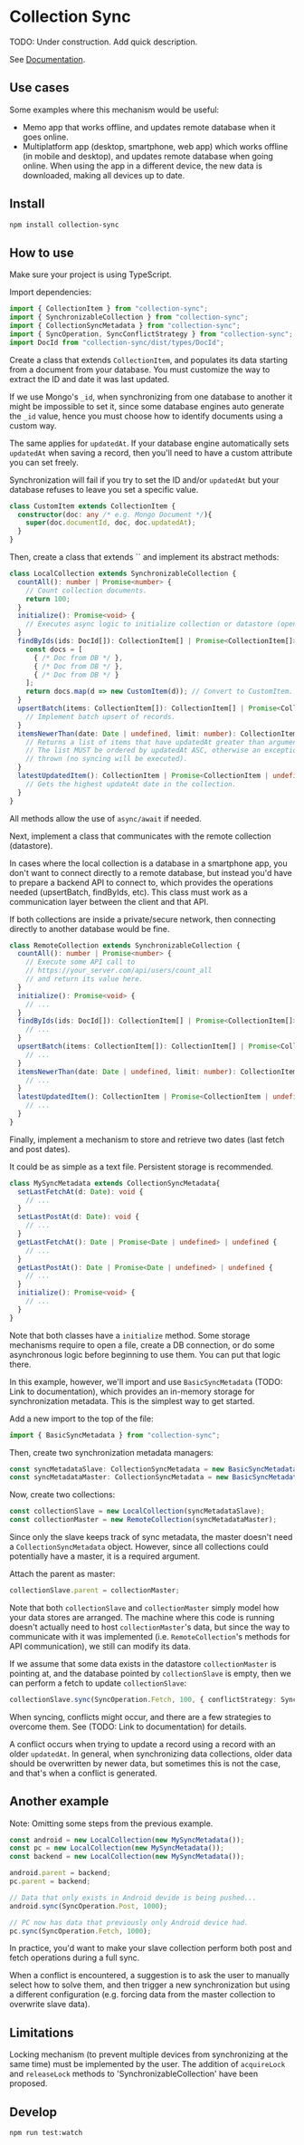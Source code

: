 # Collection Sync

TODO: Under construction. Add quick description.

See [Documentation](./docs/modules.md).

## Use cases

Some examples where this mechanism would be useful:

* Memo app that works offline, and updates remote database when it goes online.
* Multiplatform app (desktop, smartphone, web app) which works offline (in mobile and desktop), and updates remote database when going online. When using the app in a different device, the new data is downloaded, making all devices up to date.

## Install

```bash
npm install collection-sync
```

## How to use

Make sure your project is using TypeScript.

Import dependencies:

```ts
import { CollectionItem } from "collection-sync";
import { SynchronizableCollection } from "collection-sync";
import { CollectionSyncMetadata } from "collection-sync";
import { SyncOperation, SyncConflictStrategy } from "collection-sync";
import DocId from "collection-sync/dist/types/DocId";
```

Create a class that extends `CollectionItem`, and populates its data starting from a document from your database. You must customize the way to extract the ID and date it was last updated.

If we use Mongo's `_id`, when synchronizing from one database to another it might be impossible to set it, since some database engines auto generate the `_id` value, hence you must choose how to identify documents using a custom way.

The same applies for `updatedAt`. If your database engine automatically sets `updatedAt` when saving a record, then you'll need to have a custom attribute you can set freely.

Synchronization will fail if you try to set the ID and/or `updatedAt` but your database refuses to leave you set a specific value.

```ts
class CustomItem extends CollectionItem {
  constructor(doc: any /* e.g. Mongo Document */){
    super(doc.documentId, doc, doc.updatedAt);
  }
}
```

Then, create a class that extends `` and implement its abstract methods:

```ts
class LocalCollection extends SynchronizableCollection {
  countAll(): number | Promise<number> {
    // Count collection documents.
    return 100;
  }
  initialize(): Promise<void> {
    // Executes async logic to initialize collection or datastore (open file, create database connection, etc).
  }
  findByIds(ids: DocId[]): CollectionItem[] | Promise<CollectionItem[]> {
    const docs = [
      { /* Doc from DB */ },
      { /* Doc from DB */ },
      { /* Doc from DB */ }
    ];
    return docs.map(d => new CustomItem(d)); // Convert to CustomItem.
  }
  upsertBatch(items: CollectionItem[]): CollectionItem[] | Promise<CollectionItem[]> {
    // Implement batch upsert of records.
  }
  itemsNewerThan(date: Date | undefined, limit: number): CollectionItem[] | Promise<CollectionItem[]> {
    // Returns a list of items that have updatedAt greater than argument provided.
    // The list MUST be ordered by updatedAt ASC, otherwise an exception will be
    // thrown (no syncing will be executed).
  }
  latestUpdatedItem(): CollectionItem | Promise<CollectionItem | undefined> | undefined {
    // Gets the highest updateAt date in the collection.
  }
}
```

All methods allow the use of `async/await` if needed.

Next, implement a class that communicates with the remote collection (datastore).

In cases where the local collection is a database in a smartphone app, you don't want to connect directly to a remote database, but instead you'd have to prepare a backend API to connect to, which provides the operations needed (upsertBatch, findByIds, etc). This class must work as a communication layer between the client and that API.

If both collections are inside a private/secure network, then connecting directly to another database would be fine.

```ts
class RemoteCollection extends SynchronizableCollection {
  countAll(): number | Promise<number> {
    // Execute some API call to
    // https://your_server.com/api/users/count_all
    // and return its value here.
  }
  initialize(): Promise<void> {
    // ...
  }
  findByIds(ids: DocId[]): CollectionItem[] | Promise<CollectionItem[]> {
    // ...
  }
  upsertBatch(items: CollectionItem[]): CollectionItem[] | Promise<CollectionItem[]> {
    // ...
  }
  itemsNewerThan(date: Date | undefined, limit: number): CollectionItem[] | Promise<CollectionItem[]> {
    // ...
  }
  latestUpdatedItem(): CollectionItem | Promise<CollectionItem | undefined> | undefined {
    // ...
  }
}
```

Finally, implement a mechanism to store and retrieve two dates (last fetch and post dates).

It could be as simple as a text file. Persistent storage is recommended.

```ts
class MySyncMetadata extends CollectionSyncMetadata{
  setLastFetchAt(d: Date): void {
    // ...
  }
  setLastPostAt(d: Date): void {
    // ...
  }
  getLastFetchAt(): Date | Promise<Date | undefined> | undefined {
    // ...
  }
  getLastPostAt(): Date | Promise<Date | undefined> | undefined {
    // ...
  }
  initialize(): Promise<void> {
    // ...
  }
}
```

Note that both classes have a `initialize` method. Some storage mechanisms require to open a file, create a DB connection, or do some asynchronous logic before beginning to use them. You can put that logic there.

In this example, however, we'll import and use `BasicSyncMetadata` (TODO: Link to documentation), which provides an in-memory storage for synchronization metadata. This is the simplest way to get started.

Add a new import to the top of the file:

```ts
import { BasicSyncMetadata } from "collection-sync";
```

Then, create two synchronization metadata managers:

```ts
const syncMetadataSlave: CollectionSyncMetadata = new BasicSyncMetadata();
const syncMetadataMaster: CollectionSyncMetadata = new BasicSyncMetadata();
```

Now, create two collections:

```ts
const collectionSlave = new LocalCollection(syncMetadataSlave);
const collectionMaster = new RemoteCollection(syncMetadataMaster);
```

Since only the slave keeps track of sync metadata, the master doesn't need a `CollectionSyncMetadata` object. However, since all collections could potentially have a master, it is a required argument.

Attach the parent as master:

```ts
collectionSlave.parent = collectionMaster;
```

Note that both `collectionSlave` and `collectionMaster` simply model how your data stores are arranged. The machine where this code is running doesn't actually need to host `collectionMaster`'s data, but since the way to communicate with it was implemented (i.e. `RemoteCollection`'s methods for API communication), we still can modify its data.

If we assume that some data exists in the datastore `collectionMaster` is pointing at, and the database pointed by `collectionSlave` is empty, then we can perform a fetch to update `collectionSlave`:

```ts
collectionSlave.sync(SyncOperation.Fetch, 100, { conflictStrategy: SyncConflictStrategy.Force });
```

When syncing, conflicts might occur, and there are a few strategies to overcome them. See (TODO: Link to documentation) for details.

A conflict occurs when trying to update a record using a record with an older `updatedAt`. In general, when synchronizing data collections, older data should be overwritten by newer data, but sometimes this is not the case, and that's when a conflict is generated.

## Another example

Note: Omitting some steps from the previous example.

```ts
const android = new LocalCollection(new MySyncMetadata());
const pc = new LocalCollection(new MySyncMetadata());
const backend = new LocalCollection(new MySyncMetadata());

android.parent = backend;
pc.parent = backend;

// Data that only exists in Android devide is being pushed...
android.sync(SyncOperation.Post, 1000);

// PC now has data that previously only Android device had.
pc.sync(SyncOperation.Fetch, 1000);
```

In practice, you'd want to make your slave collection perform both post and fetch operations during a full sync.

When a conflict is encountered, a suggestion is to ask the user to manually select how to solve them, and then trigger a new synchronization but using a different configuration (e.g. forcing data from the master collection to overwrite slave data).

## Limitations

Locking mechanism (to prevent multiple devices from synchronizing at the same time) must be implemented by the user. The addition of `acquireLock` and `releaseLock` methods to 'SynchronizableCollection' have been proposed.

## Develop

```bash
npm run test:watch
```
